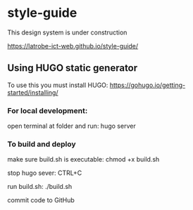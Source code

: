 # style-guide
This design system is under construction

https://latrobe-ict-web.github.io/style-guide/

## Using HUGO static generator
To use this you must install HUGO: https://gohugo.io/getting-started/installing/

### For local development:
open terminal at folder and run: hugo server

### To build and deploy
make sure build.sh is executable: chmod +x build.sh

stop hugo sever: CTRL+C

run build.sh: ./build.sh

commit code to GitHub
